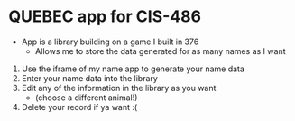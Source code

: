# QUEBEC app for CIS-486

- App is a library building on a game I built in 376
  - Allows me to store the data generated for as many names as I want

1. Use the iframe of my name app to generate your name data
2. Enter your name data into the library
3. Edit any of the information in the library as you want
   - (choose a different animal!)
4. Delete your record if ya want :(
